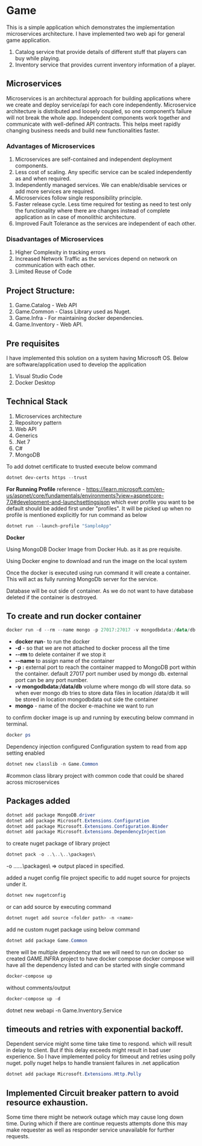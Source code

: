 # Game
This is a simple application which demonstrates the implementation microservices architecture.
I have implemented two web api for general game application. 
1. Catalog service that provide details of different stuff that players can buy while playing.
2. Inventory service that provides current inventory information of a player.

## Microservices
Microservices is an architectural approach for building applications where we create and deploy service/api for each core  independently. Microservice architecture is distributed and loosely coupled, so one component’s failure will not break the whole app. Independent components work together and communicate with well-defined API contracts. This helps meet rapidly changing business needs and build new functionalities faster.

### Advantages of Microservices
1. Microservices are self-contained and independent deployment components.
2. Less cost of scaling. Any specific service can be scaled independently as and when required.
3. Independently managed services. We can enable/disable services or add more services are required.
4. Microservices follow single responsibility principle.
5. Faster release cycle. Less time required for testing as need to test only the functionality where there are changes instead of complete application as in case of monolithic architecture.
6. Improved Fault Tolerance as the services are independent of each other.

### Disadvantages of Microservices
1. Higher Complexity in tracking errors
2. Increased Network Traffic as the services depend on network on communication with each other.
3. Limited Reuse of Code

## Project Structure:
1. Game.Catalog - Web API
2. Game.Common - Class Library used as Nuget.
3. Game.Infra - For maintaining docker dependencies.
4. Game.Inventory - Web API. 

## Pre requisites
I have implemented this solution on a system having Microsoft OS. Below are software/application used to develop the application
1. Visual Studio Code
2. Docker Desktop

## Technical Stack
1. Microservices architecture
2. Repository pattern
3. Web API
4. Generics
6. .Net 7
7. C#
8. MongoDB





To add dotnet certificate to trusted execute below command
```powershell
dotnet dev-certs https --trust
```
**For Running Profile**
reference - https://learn.microsoft.com/en-us/aspnet/core/fundamentals/environments?view=aspnetcore-7.0#development-and-launchsettingsjson
which ever profile you want to be default should be added first under "profiles". 
It will be picked up when no profile is mentioned explicitly for run command as below
```powershell
dotnet run --launch-profile "SampleApp"
```

**Docker**

Using MongoDB Docker Image from Docker Hub. as it as pre requisite.

Using Docker engine to download and run the image on the local system

Once the docker is executed using run command it will create a container. This will act as fully running MongoDb server for the service.

Database will be out side of container. As we do not want to have database deleted if the container is destroyed.


## To create and run docker container
```powershell
docker run -d --rm --name mongo -p 27017:27017 -v mongodbdata:/data/db mongo
```

+ **docker run**- to run the docker
+ **-d** - so that we are not attached to docker process all the time
+ **--rm** to delete container if we stop it
+ **--name <any name>** to assign name of the container
+ **-p <external port>:<internal port>** external port to reach the container mapped to MongoDB port within the container. default 27017 port number used by mongo db. external port can be any port number.
+ **-v mongodbdata:/data/db** volume where mongo db will store data. so when ever mongo db tries to store data files in location /data/db it will be stored in location mongodbdata out side the container
+ **mongo** - name of the docker e-machine we want to run

to confirm docker image is up and running by executing below command in terminal.
```powershell
docker ps
```

Dependency injection configured
Configuration system to read from app setting enabled

```powershell
dotnet new classlib -n Game.Common
```
#common class library project with common code that could be shared across microservices

## Packages added
```powershell
dotnet add package MongoDB.driver
dotnet add package Microsoft.Extensions.Configuration
dotnet add package Microsoft.Extensions.Configuration.Binder
dotnet add package Microsoft.Extensions.DependencyInjection
```
to create nuget package of library project
```powershell
dotnet pack -o ..\..\..\packages\
```

-o ..\..\..\packages\ => output placed in specified.


added a nuget config file project specific to add nuget source for projects under it.
```powershell
dotnet new nugetconfig
```
or
can add source by executing command
```powershell
dotnet nuget add source <folder path> -n <name>
```
	
add ne custom nuget package using below command
```powershell
dotnet add package Game.Common 
```
there will be multiple dependency that we will need to run on docker 
so created GAME.INFRA project to have docker compose
docker compose will have all the dependency listed and can be started with single command
```powershell
docker-compose up
```
without comments/output
```powershell
docker-compose up -d
```

dotnet new webapi -n Game.Inventory.Service

## timeouts and retries with exponential backoff.
Dependent service might some time take time to respond. which will result in delay to client. But if this delay exceeds might result in bad user experience.
So I have implemented policy for timeout and retries using polly nuget.
polly nuget helps to handle transient failures in .net application
```powershell
dotnet add package Microsoft.Extensions.Http.Polly
```

## Implemented Circuit breaker pattern to avoid resource exhaustion.
Some time there might be network outage which may cause long down time. During which if there are continue requests attempts done this may make requester as well as responder service unavailable for further requests.